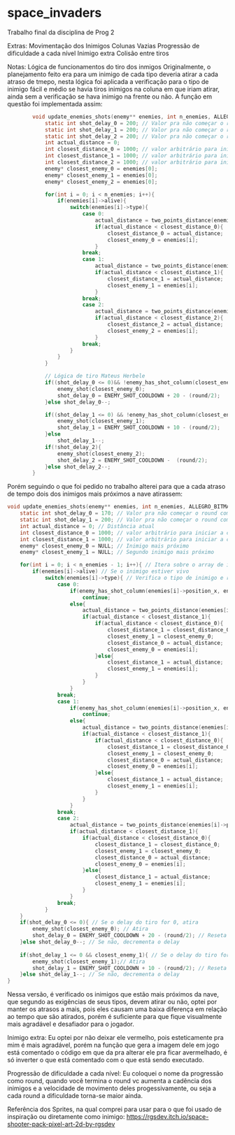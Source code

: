 # space_invaders
Trabalho final da disciplina de Prog 2

Extras:
    Movimentação dos Inimigos
    Colunas Vazias
    Progressão de dificuldade a cada nível
    Inimigo extra
    Colisão entre tiros

Notas:
    Lógica de funcionamentos do tiro dos inmigos
        Originalmente, o planejamento feito era para um inimigo de cada tipo deveria atirar a cada atraso de tmepo, nesta lógica foi aplicada a verificação para o tipo de inimigo fácil e médio se havia tiros inimigos na coluna em que iriam atirar, ainda sem a verificação se hava inimigo na frente ou não.
        A função em questão foi implementada assim:
```c
        void update_enemies_shots(enemy** enemies, int n_enemies, ALLEGRO_BITMAP* sprite_sheet, int player_x, int player_y, unsigned short round){
            static int shot_delay_0 = 200; // Valor pra não começar o round com tiros
            static int shot_delay_1 = 200; // Valor pra não começar o round com tiros	
            static int shot_delay_2 = 200; // Valor pra não começar o round com tiros
            int actual_distance = 0;
            int closest_distance_0 = 1000; // valor arbitrário para iniciar a comparação
            int closest_distance_1 = 1000; // valor arbitrário para iniciar a comparação
            int closest_distance_2 = 1000; // valor arbitrário para iniciar a comparação
            enemy* closest_enemy_0 = enemies[0];
            enemy* closest_enemy_1 = enemies[0];
            enemy* closest_enemy_2 = enemies[0];

            for(int i = 0; i < n_enemies; i++){
                if(enemies[i]->alive){
                    switch(enemies[i]->type){
                        case 0:
                            actual_distance = two_points_distance(enemies[i]->position_x, player_x, enemies[i]->position_y, player_y);
                            if(actual_distance < closest_distance_0){
                                closest_distance_0 = actual_distance;
                                closest_enemy_0 = enemies[i];
                            }
                        break;
                        case 1:
                            actual_distance = two_points_distance(enemies[i]->position_x, player_x, enemies[i]->position_y, player_y);
                            if(actual_distance < closest_distance_1){
                                closest_distance_1 = actual_distance;
                                closest_enemy_1 = enemies[i];
                            }
                        break;
                        case 2:
                            actual_distance = two_points_distance(enemies[i]->position_x, player_x, enemies[i]->position_y, player_y);
                            if(actual_distance < closest_distance_2){
                                closest_distance_2 = actual_distance;
                                closest_enemy_2 = enemies[i];
                            }
                        break;
                    }
                }
            }

            // Lógica de tiro Mateus Herbele
            if((shot_delay_0 <= 0)&& !enemy_has_shot_column(closest_enemy_0->gun->shots, closest_enemy_0->position_x, enemies, n_enemies)){
                enemy_shot(closest_enemy_0);
                shot_delay_0 = ENEMY_SHOT_COOLDOWN + 20 - (round/2);
            }else shot_delay_0--;

            if((shot_delay_1 <= 0) && !enemy_has_shot_column(closest_enemy_1->gun->shots, closest_enemy_1->position_x, enemies, n_enemies)){
                enemy_shot(closest_enemy_1);
                shot_delay_1 = ENEMY_SHOT_COOLDOWN + 10 - (round/2);
            }else
                shot_delay_1--;
            if(!shot_delay_2){
                enemy_shot(closest_enemy_2);
                shot_delay_2 = ENEMY_SHOT_COOLDOWN -  (round/2);
            }else shot_delay_2--;
        }
```





Porém seguindo o que foi pedido no trabalho alterei para que a cada atraso de tempo dois dos inimigos mais próximos a nave atirassem:







```c
void update_enemies_shots(enemy** enemies, int n_enemies, ALLEGRO_BITMAP* sprite_sheet, int player_x, int player_y, unsigned short round){
	static int shot_delay_0 = 170; // Valor pra não começar o round com tiros
	static int shot_delay_1 = 200; // Valor pra não começar o round com tiros	
	int actual_distance = 0; // Distância atual
	int closest_distance_0 = 1000; // valor arbitrário para iniciar a comparação
	int closest_distance_1 = 1000; // valor arbitrário para iniciar a comparação
	enemy* closest_enemy_0 = NULL; // Inimigo mais próximo
	enemy* closest_enemy_1 = NULL; // Segundo inimigo mais próximo

	for(int i = 0; i < n_enemies - 1; i++){ // Itera sobre o array de inimigos
		if(enemies[i]->alive) // Se o inimigo estiver vivo
			switch(enemies[i]->type){ // Verifica o tipo de inimigo e realiza a ação correspondente, e salva os inimigos mais próximos
				case 0:
					if(enemy_has_shot_column(enemies[i]->position_x, enemies, n_enemies) ||  enemy_in_front_of_enemy(enemies[i], enemies, n_enemies))
						continue;
					else{
						actual_distance = two_points_distance(enemies[i]->position_x, player_x, enemies[i]->position_y, player_y);
						if(actual_distance < closest_distance_1){
							if(actual_distance < closest_distance_0){
								closest_distance_1 = closest_distance_0;
								closest_enemy_1 = closest_enemy_0;
								closest_distance_0 = actual_distance;
								closest_enemy_0 = enemies[i];
							}else{
								closest_distance_1 = actual_distance;
								closest_enemy_1 = enemies[i];
							}
						}
					}
				break;
				case 1:
					if(enemy_has_shot_column(enemies[i]->position_x, enemies, n_enemies))
						continue;
					else{
						actual_distance = two_points_distance(enemies[i]->position_x, player_x, enemies[i]->position_y, player_y);
						if(actual_distance < closest_distance_1){
							if(actual_distance < closest_distance_0){
								closest_distance_1 = closest_distance_0;
								closest_enemy_1 = closest_enemy_0;
								closest_distance_0 = actual_distance;
								closest_enemy_0 = enemies[i];
							}else{
								closest_distance_1 = actual_distance;
								closest_enemy_1 = enemies[i];
							}
						}
					}
				break;
				case 2:
					actual_distance = two_points_distance(enemies[i]->position_x, player_x, enemies[i]->position_y, player_y);
					if(actual_distance < closest_distance_1){
						if(actual_distance < closest_distance_0){
							closest_distance_1 = closest_distance_0;
							closest_enemy_1 = closest_enemy_0;
							closest_distance_0 = actual_distance;
							closest_enemy_0 = enemies[i];
						}else{
							closest_distance_1 = actual_distance;
							closest_enemy_1 = enemies[i];
						}
					}
				break;
			}
	}
	if(shot_delay_0 <= 0){ // Se o delay do tiro for 0, atira
		enemy_shot(closest_enemy_0); // Atira
		shot_delay_0 = ENEMY_SHOT_COOLDOWN + 20 - (round/2); // Reseta o delay
	}else shot_delay_0--; // Se não, decrementa o delay
	
	if(shot_delay_1 <= 0 && closest_enemy_1){ // Se o delay do tiro for 0 e closest_enemy_1 for diferente de nulo, atira
		enemy_shot(closest_enemy_1);// Atira
		shot_delay_1 = ENEMY_SHOT_COOLDOWN + 10 - (round/2); // Reseta o delay
	}else shot_delay_1--; // Se não, decrementa o delay
}
```










Nessa versão, é verificado os inimigos que estão mais próximos da nave, que segundo as exigências de seus tipos, devem atirar ou não, optei por manter os atrasos a mais, pois eles causam uma baixa diferença em relação ao tempo que são atirados, porém é suficiente para que fique visualmente mais agradável e desafiador para o jogador.

Inimigo extra:
Eu optei por não deixar ele vermelho, pois esteticamente pra mim é mais agradável, porém na função que gera a imagem dele em jogo está comentado o código em que da pra alterar ele pra ficar avermelhado, é só inverter o que está comentado com o que está sendo executado.
    
Progressão de dificuldade a cada nível:
Eu coloquei o nome da progressão como round, quando você termina o round vc aumenta a cadência dos inimigos e a velocidade de movimento deles progessivamente, ou seja a cada round a dificuldade torna-se maior ainda.


Referência dos Sprites, na qual comprei para usar para o que foi usado de inspiração ou diretamente como inimigo:
https://rgsdev.itch.io/space-shooter-pack-pixel-art-2d-by-rgsdev
	
